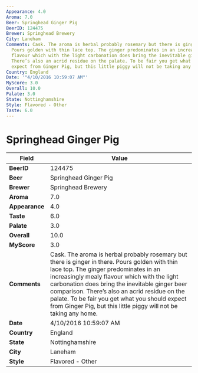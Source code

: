 ```yaml
---
Appearance: 4.0
Aroma: 7.0
Beer: Springhead Ginger Pig
BeerID: 124475
Brewer: Springhead Brewery
City: Laneham
Comments: Cask. The aroma is herbal probably rosemary but there is ginger in there.
  Pours golden with thin lace top. The ginger predominates in an increasingly mealy
  flavour which with the light carbonation does bring the inevitable ginger beer comparison.
  There’s also an acrid residue on the palate. To be fair you get what you should
  expect from Ginger Pig, but this little piggy will not be taking any home.
Country: England
Date: '"4/10/2016 10:59:07 AM"'
MyScore: 3.0
Overall: 10.0
Palate: 3.0
State: Nottinghamshire
Style: Flavored - Other
Taste: 6.0
---
```


# Springhead Ginger Pig

| Field         | Value |
|---------------|-------|
| **BeerID** | 124475 |
| **Beer** | Springhead Ginger Pig |
| **Brewer** | Springhead Brewery |
| **Aroma** | 7.0 |
| **Appearance** | 4.0 |
| **Taste** | 6.0 |
| **Palate** | 3.0 |
| **Overall** | 10.0 |
| **MyScore** | 3.0 |
| **Comments** | Cask. The aroma is herbal probably rosemary but there is ginger in there. Pours golden with thin lace top. The ginger predominates in an increasingly mealy flavour which with the light carbonation does bring the inevitable ginger beer comparison. There’s also an acrid residue on the palate. To be fair you get what you should expect from Ginger Pig, but this little piggy will not be taking any home. |
| **Date** | 4/10/2016 10:59:07 AM |
| **Country** | England |
| **State** | Nottinghamshire |
| **City** | Laneham |
| **Style** | Flavored - Other |
